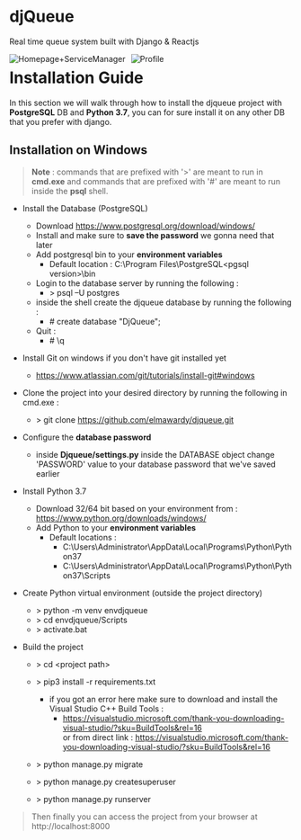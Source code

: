 # djQueue
Real time queue system built with Django & Reactjs

<img src="https://mustedueg-my.sharepoint.com/personal/amr_elmawardy_must_edu/Documents/github/djqueue1.PNG"
     alt="Homepage+ServiceManager"
     style="float: left; margin-right: 10px;" />
<img src="https://mustedueg-my.sharepoint.com/personal/amr_elmawardy_must_edu/Documents/github/djqueue0.PNG"
     alt="Profile"
     style="float: left; margin-right: 10px;" />


#


# **Installation Guide**
In this section we will walk through how to install the djqueue project with **PostgreSQL** DB and **Python 3.7**, you can for sure install it on any other DB that you prefer with django.


## Installation on Windows 

> **Note** : commands that are prefixed with '>' are meant to run in **cmd.exe** and commands that are prefixed with '#' are meant to run inside the **psql** shell.

- Install the Database (PostgreSQL)
    - Download https://www.postgresql.org/download/windows/ 
    - Install and make sure to **save the password** we gonna need that later 
    - Add postgresql bin to your **environment variables**
        - Default location : C:\Program Files\PostgreSQL\<pgsql version>\bin
    - Login to the database server by running the following  :
        - \> psql –U postgres
    - inside the shell create the djqueue database by running the following :
        - \# create database "DjQueue";
    - Quit : 
        - \# \q
- Install Git on windows if you don't have git installed yet
    - https://www.atlassian.com/git/tutorials/install-git#windows 
- Clone the project into your desired directory by running the following in cmd.exe :
    - \> git clone https://github.com/elmawardy/djqueue.git 
- Configure the **database password**
    - inside **Djqueue/settings.py** inside the DATABASE object change 'PASSWORD' value to your database password that we've saved earlier
- Install Python 3.7
    - Download 32/64 bit based on your environment from : https://www.python.org/downloads/windows/
    - Add Python to your **environment variables**
        - Default locations :
            - C:\Users\Administrator\AppData\Local\Programs\Python\Python37 
            - C:\Users\Administrator\AppData\Local\Programs\Python\Python37\Scripts 
- Create Python virtual environment (outside the project directory)
    - \> python -m venv envdjqueue
    - \> cd envdjqueue/Scripts
    - \> activate.bat

- Build the project
    - \> cd \<project path>
    - \> pip3 install -r requirements.txt
        - if you got an error here make sure to download and install the Visual Studio C++ Build Tools :
            - https://visualstudio.microsoft.com/thank-you-downloading-visual-studio/?sku=BuildTools&rel=16   
            or from direct link : https://visualstudio.microsoft.com/thank-you-downloading-visual-studio/?sku=BuildTools&rel=16
            

    - \> python manage.py migrate
    - \> python manage.py createsuperuser
    - \> python manage.py runserver 



> Then finally you can access the project from your browser at http://localhost:8000
